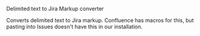 Delimited text to Jira Markup converter

Converts delimited text to Jira markup.
Confluence has macros for this, but pasting into Issues doesn't have this in our installation.
